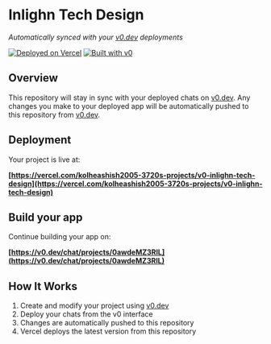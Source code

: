 # Inlighn Tech Design

*Automatically synced with your [v0.dev](https://v0.dev) deployments*

[![Deployed on Vercel](https://img.shields.io/badge/Deployed%20on-Vercel-black?style=for-the-badge&logo=vercel)](https://vercel.com/kolheashish2005-3720s-projects/v0-inlighn-tech-design)
[![Built with v0](https://img.shields.io/badge/Built%20with-v0.dev-black?style=for-the-badge)](https://v0.dev/chat/projects/0awdeMZ3RlL)

## Overview

This repository will stay in sync with your deployed chats on [v0.dev](https://v0.dev).
Any changes you make to your deployed app will be automatically pushed to this repository from [v0.dev](https://v0.dev).

## Deployment

Your project is live at:

**[https://vercel.com/kolheashish2005-3720s-projects/v0-inlighn-tech-design](https://vercel.com/kolheashish2005-3720s-projects/v0-inlighn-tech-design)**

## Build your app

Continue building your app on:

**[https://v0.dev/chat/projects/0awdeMZ3RlL](https://v0.dev/chat/projects/0awdeMZ3RlL)**

## How It Works

1. Create and modify your project using [v0.dev](https://v0.dev)
2. Deploy your chats from the v0 interface
3. Changes are automatically pushed to this repository
4. Vercel deploys the latest version from this repository